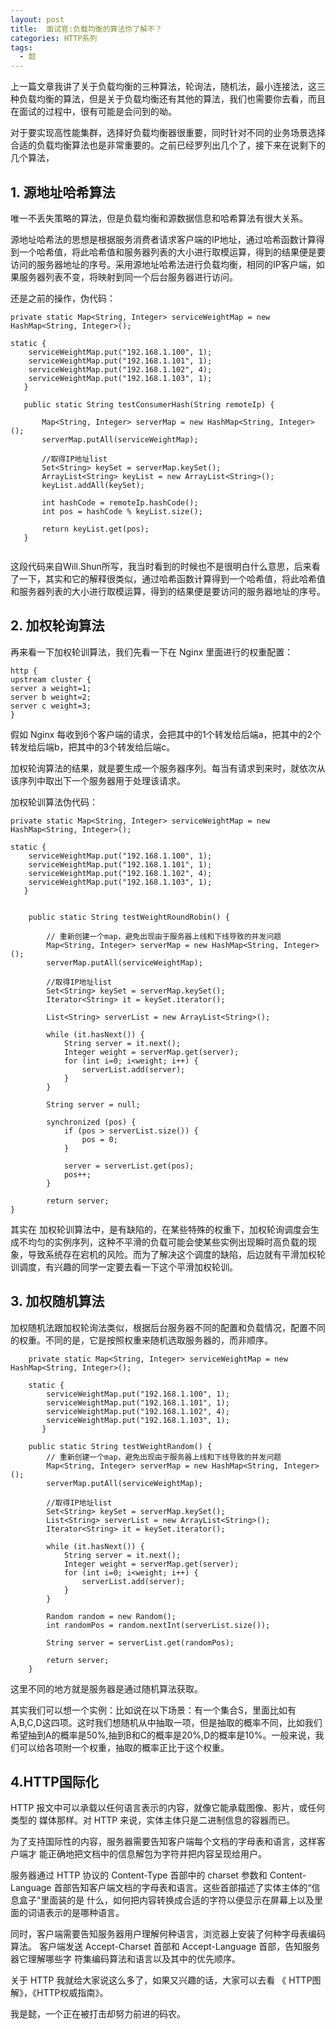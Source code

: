 ```yaml
---
layout: post
title:  面试官:负载均衡的算法你了解不？
categories: HTTP系列
tags:
  - 懿
---
```


上一篇文章我讲了关于负载均衡的三种算法，轮询法，随机法，最小连接法，这三种负载均衡的算法，但是关于负载均衡还有其他的算法，我们也需要你去看，而且在面试的过程中，很有可能是会问到的呦。
<!--more-->

对于要实现高性能集群，选择好负载均衡器很重要，同时针对不同的业务场景选择合适的负载均衡算法也是非常重要的。之前已经罗列出几个了，接下来在说剩下的几个算法，
## 1. 源地址哈希算法

唯一不丢失策略的算法，但是负载均衡和源数据信息和哈希算法有很大关系。

源地址哈希法的思想是根据服务消费者请求客户端的IP地址，通过哈希函数计算得到一个哈希值，将此哈希值和服务器列表的大小进行取模运算，得到的结果便是要访问的服务器地址的序号。采用源地址哈希法进行负载均衡，相同的IP客户端，如果服务器列表不变，将映射到同一个后台服务器进行访问。

还是之前的操作，伪代码：

```
private static Map<String, Integer> serviceWeightMap = new HashMap<String, Integer>();

static {
    serviceWeightMap.put("192.168.1.100", 1);
    serviceWeightMap.put("192.168.1.101", 1);
    serviceWeightMap.put("192.168.1.102", 4);
    serviceWeightMap.put("192.168.1.103", 1);
   }
   
   public static String testConsumerHash(String remoteIp) {
    
       Map<String, Integer> serverMap = new HashMap<String, Integer>();
       serverMap.putAll(serviceWeightMap);
    
       //取得IP地址list
       Set<String> keySet = serverMap.keySet();
       ArrayList<String> keyList = new ArrayList<String>();
       keyList.addAll(keySet);
        
       int hashCode = remoteIp.hashCode();
       int pos = hashCode % keyList.size();
        
       return keyList.get(pos);
   }
   
```
这段代码来自Will.Shun所写，我当时看到的时候也不是很明白什么意思，后来看了一下，其实和它的解释很类似，通过哈希函数计算得到一个哈希值，将此哈希值和服务器列表的大小进行取模运算，得到的结果便是要访问的服务器地址的序号。

## 2. 加权轮询算法

再来看一下加权轮训算法，我们先看一下在 Nginx 里面进行的权重配置：

```
http {
upstream cluster {
server a weight=1;
server b weight=2;
server c weight=3;
}

```

假如 Nginx 每收到6个客户端的请求，会把其中的1个转发给后端a，把其中的2个转发给后端b，把其中的3个转发给后端c。

加权轮询算法的结果，就是要生成一个服务器序列。每当有请求到来时，就依次从该序列中取出下一个服务器用于处理该请求。

加权轮训算法伪代码：

```
private static Map<String, Integer> serviceWeightMap = new HashMap<String, Integer>();

static {
    serviceWeightMap.put("192.168.1.100", 1);
    serviceWeightMap.put("192.168.1.101", 1);
    serviceWeightMap.put("192.168.1.102", 4);
    serviceWeightMap.put("192.168.1.103", 1);
   }
   
   
    public static String testWeightRoundRobin() {
 
        // 重新创建一个map，避免出现由于服务器上线和下线导致的并发问题
        Map<String, Integer> serverMap = new HashMap<String, Integer>();
        serverMap.putAll(serviceWeightMap);
 
        //取得IP地址list
        Set<String> keySet = serverMap.keySet();
        Iterator<String> it = keySet.iterator();
 
        List<String> serverList = new ArrayList<String>();
 
        while (it.hasNext()) {
            String server = it.next();
            Integer weight = serverMap.get(server);
            for (int i=0; i<weight; i++) {
                serverList.add(server);
            }
        }
 
        String server = null;
 
        synchronized (pos) {
            if (pos > serverList.size()) {
                pos = 0;
            }
            
            server = serverList.get(pos);
            pos++;
        }
        
        return server;
}

```

其实在 加权轮训算法中，是有缺陷的，在某些特殊的权重下，加权轮询调度会生成不均匀的实例序列，这种不平滑的负载可能会使某些实例出现瞬时高负载的现象，导致系统存在宕机的风险。而为了解决这个调度的缺陷，后边就有平滑加权轮训调度，有兴趣的同学一定要去看一下这个平滑加权轮训。

## 3. 加权随机算法

加权随机法跟加权轮询法类似，根据后台服务器不同的配置和负载情况，配置不同的权重。不同的是，它是按照权重来随机选取服务器的，而非顺序。

```
    private static Map<String, Integer> serviceWeightMap = new HashMap<String, Integer>();
    
    static {
        serviceWeightMap.put("192.168.1.100", 1);
        serviceWeightMap.put("192.168.1.101", 1);
        serviceWeightMap.put("192.168.1.102", 4);
        serviceWeightMap.put("192.168.1.103", 1);
       }

    public static String testWeightRandom() {
        // 重新创建一个map，避免出现由于服务器上线和下线导致的并发问题
        Map<String, Integer> serverMap = new HashMap<String, Integer>();
        serverMap.putAll(serviceWeightMap);
 
        //取得IP地址list
        Set<String> keySet = serverMap.keySet();
        List<String> serverList = new ArrayList<String>();
        Iterator<String> it = keySet.iterator();
        
        while (it.hasNext()) {
            String server = it.next();
            Integer weight = serverMap.get(server);
            for (int i=0; i<weight; i++) {
                serverList.add(server);
            }
        }
 
        Random random = new Random();
        int randomPos = random.nextInt(serverList.size());
 
        String server = serverList.get(randomPos);
 
        return server;
    }

```

这里不同的地方就是服务器是通过随机算法获取。

其实我们可以想一个实例：比如说在以下场景：有一个集合S，里面比如有A,B,C,D这四项。这时我们想随机从中抽取一项，但是抽取的概率不同，比如我们希望抽到A的概率是50%,抽到B和C的概率是20%,D的概率是10%。一般来说，我们可以给各项附一个权重，抽取的概率正比于这个权重。

## 4.HTTP国际化

HTTP 报文中可以承载以任何语言表示的内容，就像它能承载图像、影片，或任何类型的 媒体那样。对 HTTP 来说，实体主体只是二进制信息的容器而已。

为了支持国际性的内容，服务器需要告知客户端每个文档的字母表和语言，这样客户端才 能正确地把文档中的信息解包为字符并把内容呈现给用户。

服务器通过 HTTP 协议的 Content-Type 首部中的 charset 参数和 Content-Language 首部告知客户端文档的字母表和语言。这些首部描述了实体主体的“信息盒子”里面装的是 什么，如何把内容转换成合适的字符以便显示在屏幕上以及里面的词语表示的是哪种语言。

同时，客户端需要告知服务器用户理解何种语言，浏览器上安装了何种字母表编码算法。 客户端发送 Accept-Charset 首部和 Accept-Language 首部，告知服务器它理解哪些字 符集编码算法和语言以及其中的优先顺序。

关于 HTTP 我就给大家说这么多了，如果又兴趣的话，大家可以去看 《 HTTP图解》，《HTTP权威指南》。

我是懿，一个正在被打击却努力前进的码农。